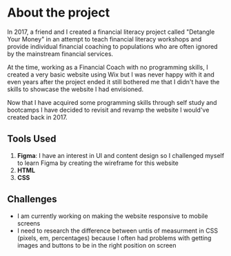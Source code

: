 # About the project
In 2017, a friend and I created a financial literacy project called "Detangle Your Money" in an attempt to teach financial literacy workshops and provide individual financial coaching to populations who are often ignored by the mainstream financial services. 

At the time, working as a Financial Coach with no programming skills, I created a very basic website using Wix but I was never happy with it and even years after the project ended it still bothered me that I didn't have the skills to showcase the website I had envisioned.

Now that I have acquired some programming skills through self study and bootcamps I have decided to revisit and revamp the website I would've created back in 2017.

## Tools Used
1. **Figma**: I have an interest in UI and content design so I challenged myself to learn Figma by creating the wireframe for this website 
2. **HTML** 
3. **CSS**


## Challenges
- I am currently working on making the website responsive to mobile screens
- I need to research the difference between untis of measurment in CSS (pixels, em, percentages) because I often had problems with getting images and buttons to be in the right position on screen
